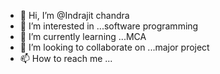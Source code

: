 - 👋 Hi, I’m @Indrajit chandra
- 👀 I’m interested in ...software programming 
- 🌱 I’m currently learning ...MCA
- 💞️ I’m looking to collaborate on ...major project
- 📫 How to reach me ...

<!---
Indrajit1705/Indrajit1705 is a ✨ special ✨ repository because its `README.md` (this file) appears on your GitHub profile.
You can click the Preview link to take a look at your changes.
--->
